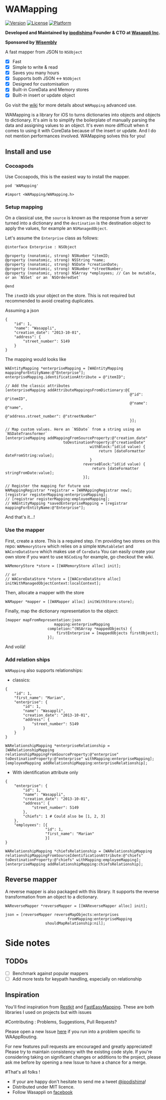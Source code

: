 # WAMapping

[![Version](https://img.shields.io/cocoapods/v/WAMapping.svg?style=flat)](http://cocoapods.org/pods/WAMapping)
[![License](https://img.shields.io/cocoapods/l/WAMapping.svg?style=flat)](http://cocoapods.org/pods/WAMapping)
[![Platform](https://img.shields.io/cocoapods/p/WAMapping.svg?style=flat)](http://cocoapods.org/pods/WAMapping)

**Developed and Maintained by [ipodishima](https://github.com/ipodishima) Founder & CTO at [Wasappli Inc](http://wasapp.li).**

**Sponsored by [Wisembly](http://wisembly.com/en/)**

A fast mapper from JSON to `NSObject`

- [x] Fast
- [x] Simple to write & read
- [x] Saves you many hours
- [x] Supports both JSON <-> `NSObject`
- [x] Designed for customisation
- [x] Built-in CoreData and Memory stores
- [x] Built-in insert or update object 

Go visit the [wiki](https://github.com/wasappli/WAMapping/wiki) for more details about `WAMapping` advanced use.

WAMapping is a library for iOS to turns dictionaries into objects and objects to dictionary. It's aim is to simplify the boilerplate of manually parsing the data and assigning values to an object. It's even more difficult when it comes to using it with CoreData because of the insert or update. And I do not mention performances involved. WAMapping solves this for you!

## Install and use
### Cocoapods
Use Cocoapods, this is the easiest way to install the mapper.

`pod 'WAMapping'`

`#import <WAMapping/WAMapping.h>`

### Setup mapping

On a classical use, the `source` is known as the response from a server turned into a dictionary and the `destination` is the destination object to apply the values, for example an `NSManagedObject`.

Let's assume the `Enterprise` class as follows:

```objc
@interface Enterprise : NSObject

@property (nonatomic, strong) NSNumber *itemID;
@property (nonatomic, strong) NSString *name;
@property (nonatomic, strong) NSDate *creationDate;
@property (nonatomic, strong) NSNumber *streetNumber;
@property (nonatomic, strong) NSArray *employees; // Can be mutable, or an `NSSet` or an `NSOrderedSet`

@end
```

The `itemID` ids your object on the store. This is not required but recommended to avoid creating duplicates.

Assuming a json
```
{
    "id": 1,
    "name": "Wasappli",
    "creation_date": "2013-10-01",
    "address": {
        "street_number": 5149
    }
}
```

The mapping would looks like

```objc
WAEntityMapping *enterpriseMapping = [WAEntityMapping mappingForEntityName:@"Enterprise"];
enterpriseMapping.identificationAttribute = @"itemID";

// Add the classic attributes
[enterpriseMapping addAttributeMappingsFromDictionary:@{
                                                        @"id": @"itemID",
                                                        @"name": @"name",
                                                        @"address.street_number": @"streetNumber"
                                                        }];      
                                                   
// Map custom values. Here an `NSDate` from a string using an `NSDateTransformer`
[enterpriseMapping addMappingFromSourceProperty:@"creation_date"
                          toDestinationProperty:@"creationDate"
                                      withBlock:^id(id value) {
                                          return [dateFormatter dateFromString:value];
                                      }
                                   reverseBlock:^id(id value) {
                                       return [dateFormatter stringFromDate:value];
                                   }];

// Register the mapping for future use
WAMappingRegistrar *registrar = [WAMAppingRegistrar new];
[registrar registerMapping:enterpriseMapping];
// [registrar registerMapping:employeeMapping];
// WAEntityMapping *savedEnterpriseMapping = [registrar mappingForEntityName:@"Enterprise"];
```

And that's it...!

### Use the mapper

First, create a store. This is a required step.
I'm providing two stores on this repo: `WAMemoryStore` which relies on a simple `NSMutableSet` and `WACoreDataStore` which makes use of `CoreData`
You can easily create your own store if you want to use `NSCoding` for example, go checkout the wiki.

```objc
WAMemoryStore *store = [[WAMemoryStore alloc] init];

// or
// WACoreDataStore *store = [[WACoreDataStore alloc] initWithManagedObjectContext:localContext];
```

Then, allocate a mapper with the store

```objc
WAMapper *mapper = [[WAMapper alloc] initWithStore:store];
```

Finally, map the dictionary representation to the object:

```objc
[mapper mapFromRepresentation:json
                      mapping:enterpriseMapping
                   completion:^(NSArray *mappedObjects) {
                       firstEnterprise = [mappedObjects firstObject];
                   }];
```

And voilà!

### Add relation ships

`WAMapping` also supports relationships:

- classics:

```
{
    "id": 1,
    "first_name": "Marian",
    "enterprise": {
        "id": 1,
        "name": "Wasappli",
        "creation_date": "2013-10-01",
        "address": {
            "street_number": 5149
        }
    }
}
```

```objc
WARelationshipMapping *enterpriseRelationship = 
[WARelationshipMapping relationshipMappingFromSourceProperty:@"enterprise" toDestinationProperty:@"enterprise" withMapping:enterpriseMapping];
[employeeMapping addRelationshipMapping:enterpriseRelationship];
```

- With identification attribute only

```
{
    "enterprise": {
        "id": 1,
        "name": "Wasappli",
        "creation_date": "2013-10-01",
        "address": {
            "street_number": 5149
        },
        "chiefs": 1 # Could also be [1, 2, 3] 
    },
    "employees": [{
                  "id": 1,
                  "first_name": "Marian"
                  }]
}
```

```objc
WARelationshipMapping *chiefsRelationship = [WARelationshipMapping relationshipMappingFromSourceIdentificationAttribute:@"chiefs" toDestinationProperty:@"chiefs" withMapping:employeeMapping];
[enterpriseMapping addRelationshipMapping:chiefsRelationship];
```

## Reverse mapper
A reverse mapper is also packaged with this library. It supports the reverse transformation from an object to a dictionary.

```objc
WAReverseMapper *reverseMapper = [[WAReverseMapper alloc] init];

json = [reverseMapper reverseMapObjects:enterprises
                            fromMapping:enterpriseMapping
                  shouldMapRelationship:nil];
```
# Side notes
## TODOs

- [ ] Benchmark against popular mappers
- [ ] Add more tests for keypath handling, especially on relationship

## Inspiration
You'll find inspiration from [Restkit](https://github.com/RestKit/RestKit) and [FastEasyMapping](https://github.com/Yalantis/FastEasyMapping). These are both libraries I used on projects but with issues

#Contributing : Problems, Suggestions, Pull Requests?

Please open a new Issue [here](https://github.com/Wasappli/WAAppRouting/issues) if you run into a problem specific to WAAppRouting.

For new features pull requests are encouraged and greatly appreciated! Please try to maintain consistency with the existing code style. If you're considering taking on significant changes or additions to the project, please ask me before by opening a new Issue to have a chance for a merge.

#That's all folks !

- If your are happy don't hesitate to send me a tweet [@ipodishima](http://twitter.com/ipodishima)!
- Distributed under MIT licence.
- Follow Wasappli on [facebook](https://www.facebook.com/wasappli)
